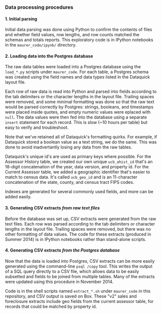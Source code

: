 ### Data processing procedures

#### 1. Initial parsing

Initial data parsing was done using Python to confirm the contents of files and whether field values, row lengths, and row counts matched the schemas and totals reports. This exploratory code is in IPython notebooks in the `maurer_code/ipynb/` directory.

#### 2. Loading data into the Postgres database

The raw data tables were loaded into a Postgres database using the `load_*.py` scripts under `maurer_code`. For each table, a Postgres schema was created using the field names and data types listed in the Dataquick layout file. 

Each row of raw data is read into Python and parsed into fields according to the tab delimiters or the character lengths in the layout file. Trailing spaces were removed, and some minimal formatting was done so that the raw text would be parsed correctly by Postgres: strings, booleans, and timestamps were placed inside quotes, and empty numeric values were eplaced with `null`. The data values were then fed into the database using a separate `insert` statement for each record. This is slow (~10 hours per table) but easy to verify and troubleshoot. 

Note that we've retained all of Dataquick's formatting quirks. For example, if Dataquick stored a boolean value as a text string, we do the same. This was done to avoid inadvertantly losing any data from the raw tables. 

Dataquick's unique id's are used as primary keys where possible. For the Assessor History table, we created our own unique `ucb_ahist_id` that's an 18-digit concatenation of the year, data version, and property id. For the Current Assessor table, we added a geographic identifier that's easier to match to census data. It's called `ucb_geo_id` and is an 11-character concatenation of the state, county, and census tract FIPS codes. 

Indexes are generated for several commonly used fields, and more can be added easily. 

#### 3. Generating CSV extracts *from raw text files*

Before the database was set up, CSV extracts were generated from the raw text files. Each row was parsed according to the tab delimiters or character lengths in the layout file. Trailing spaces were removed, but there was no other formatting of data values. The code for these extracts (produced in Summer 2014) is in IPython notebooks rather than stand-alone scripts.

#### 4. Generating CSV extracts *from the Postgres database*

Now that the data is loaded into Postgres, CSV extracts can be more easily generated using the command-line `psql /copy` tool. This writes the output of a SQL query directly to a CSV file, which allows data to be easily subsetted and fields to be joined from multiple tables. Many of the extracts were updated using this procedure in November 2014. 

Code is in the shell scripts named `extract_*.sh` under `maurer_code` in this repository, and CSV output is saved on Box. These "v2" sales and foreclosure extracts include geo fields from the current assessor table, for records that could be matched by property id. 

